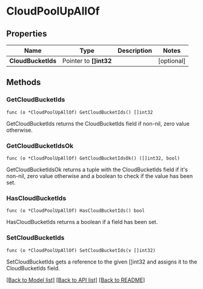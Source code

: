 # CloudPoolUpAllOf

## Properties

Name | Type | Description | Notes
------------ | ------------- | ------------- | -------------
**CloudBucketIds** | Pointer to **[]int32** |  | [optional] 

## Methods

### GetCloudBucketIds

`func (o *CloudPoolUpAllOf) GetCloudBucketIds() []int32`

GetCloudBucketIds returns the CloudBucketIds field if non-nil, zero value otherwise.

### GetCloudBucketIdsOk

`func (o *CloudPoolUpAllOf) GetCloudBucketIdsOk() ([]int32, bool)`

GetCloudBucketIdsOk returns a tuple with the CloudBucketIds field if it's non-nil, zero value otherwise
and a boolean to check if the value has been set.

### HasCloudBucketIds

`func (o *CloudPoolUpAllOf) HasCloudBucketIds() bool`

HasCloudBucketIds returns a boolean if a field has been set.

### SetCloudBucketIds

`func (o *CloudPoolUpAllOf) SetCloudBucketIds(v []int32)`

SetCloudBucketIds gets a reference to the given []int32 and assigns it to the CloudBucketIds field.


[[Back to Model list]](../README.md#documentation-for-models) [[Back to API list]](../README.md#documentation-for-api-endpoints) [[Back to README]](../README.md)


